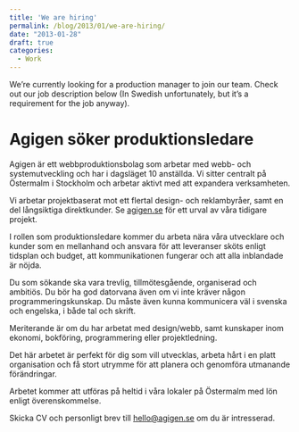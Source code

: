 ```yaml
---
title: 'We are hiring'
permalink: /blog/2013/01/we-are-hiring/
date: "2013-01-28"
draft: true
categories:
  - Work
---
```

We&#8217;re currently looking for a production manager to join our team. Check out our job description below (In Swedish unfortunately, but it&#8217;s a requirement for the job anyway).

<!--more-->

# Agigen söker produktionsledare

Agigen är ett webbproduktionsbolag som arbetar med webb- och systemutveckling och har i dagsläget 10 anställda. Vi sitter centralt på Östermalm i Stockholm och arbetar aktivt med att expandera verksamheten.

Vi arbetar projektbaserat mot ett flertal design- och reklambyråer, samt en del långsiktiga direktkunder. Se [agigen.se][1] för ett urval av våra tidigare projekt.

I rollen som produktionsledare kommer du arbeta nära våra utvecklare och kunder som en mellanhand och ansvara för att leveranser sköts enligt tidsplan och budget, att kommunikationen fungerar och att alla inblandade är nöjda.

Du som sökande ska vara trevlig, tillmötesgående, organiserad och ambitiös. Du bör ha god datorvana även om vi inte kräver någon programmeringskunskap. Du måste även kunna kommunicera väl i svenska och engelska, i både tal och skrift.

Meriterande är om du har arbetat med design/webb, samt kunskaper inom ekonomi, bokföring, programmering eller projektledning.

Det här arbetet är perfekt för dig som vill utvecklas, arbeta hårt i en platt organisation och få stort utrymme för att planera och genomföra utmanande förändringar.

Arbetet kommer att utföras på heltid i våra lokaler på Östermalm med lön enligt överenskommelse.

Skicka CV och personligt brev till hello@agigen.se om du är intresserad.

 [1]: http://agigen.se
